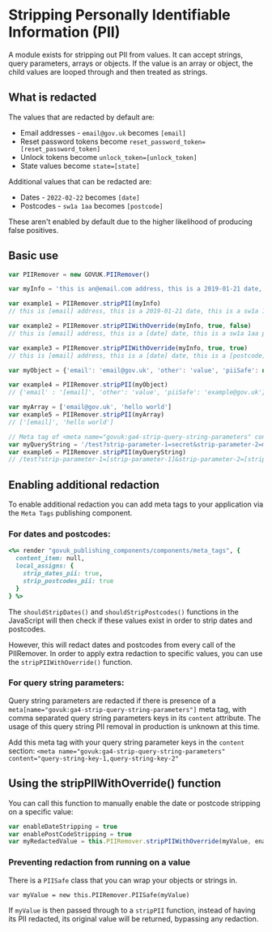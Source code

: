 # Stripping Personally Identifiable Information (PII)

A module exists for stripping out PII from values. It can accept strings, query parameters, arrays or objects. If the value is an array or object, the child values are looped through and then treated as strings.

## What is redacted

The values that are redacted by default are:
- Email addresses - `email@gov.uk` becomes `[email]`
- Reset password tokens become `reset_password_token=[reset_password_token]`
- Unlock tokens become `unlock_token=[unlock_token]`
- State values become `state=[state]`

Additional values that can be redacted are:
- Dates - `2022-02-22` becomes `[date]`
- Postcodes - `sw1a 1aa` becomes `[postcode]`

These aren't enabled by default due to the higher likelihood of producing false positives.

## Basic use
```JavaScript
var PIIRemover = new GOVUK.PIIRemover()

var myInfo = 'this is an@email.com address, this is a 2019-01-21 date, this is a sw1a 1aa postcode,'

var example1 = PIIRemover.stripPII(myInfo)
// this is [email] address, this is a 2019-01-21 date, this is a sw1a 1aa postcode

var example2 = PIIRemover.stripPIIWithOverride(myInfo, true, false)
// this is [email] address, this is a [date] date, this is a sw1a 1aa postcode

var example3 = PIIRemover.stripPIIWithOverride(myInfo, true, true)
// this is [email] address, this is a [date] date, this is a [postcode] postcode

var myObject = {'email': 'email@gov.uk', 'other': 'value', 'piiSafe': new PIIRemover.PIISafe('example@gov.uk')}

var example4 = PIIRemover.stripPII(myObject)
// {'email' : '[email]', 'other': 'value', 'piiSafe': 'example@gov.uk'}

var myArray = ['email@gov.uk', 'hello world']
var example5 = PIIRemover.stripPII(myArray)
// ['[email]', 'hello world']

// Meta tag of <meta name="govuk:ga4-strip-query-string-parameters" content="strip-parameter-1,strip-parameter-2" />
var myQueryString = '/test?strip-parameter-1=secret&strip-parameter-2=more-secret'
var example6 = PIIRemover.stripPII(myQueryString)
// /test?strip-parameter-1=[strip-parameter-1]&strip-parameter-2=[strip-parameter-2]
```

## Enabling additional redaction

To enable additional redaction you can add meta tags to your application via the `Meta Tags` publishing component.

### For dates and postcodes:

```Ruby
<%= render "govuk_publishing_components/components/meta_tags", {
  content_item: null,
  local_assigns: {
    strip_dates_pii: true,
    strip_postcodes_pii: true
  }
} %>
```

The `shouldStripDates()` and `shouldStripPostcodes()` functions in the JavaScript will then check if these values exist in order to strip dates and postcodes.

However, this will redact dates and postcodes from every call of the PIIRemover. In order to apply extra redaction to specific values, you can use the `stripPIIWithOverride()` function.

### For query string parameters:

Query string parameters are redacted if there is presence of a `meta[name="govuk:ga4-strip-query-string-parameters"]` meta tag, with comma separated query string parameters keys in its `content` attribute. The usage of this query string PII removal in production is unknown at this time.

Add this meta tag with your query string parameter keys in the `content` section:
`<meta name="govuk:ga4-strip-query-string-parameters" content="query-string-key-1,query-string-key-2"`


## Using the stripPIIWithOverride() function

You can call this function to manually enable the date or postcode stripping on a specific value:

```JavaScript
var enableDateStripping = true
var enablePostCodeStripping = true
var myRedactedValue = this.PIIRemover.stripPIIWithOverride(myValue, enableDateStripping, enablePostcodeStripping)
```

### Preventing redaction from running on a value

There is a `PIISafe` class that you can wrap your objects or strings in.

`var myValue = new this.PIIRemover.PIISafe(myValue)`

If `myValue` is then passed through to a `stripPII` function, instead of having its PII redacted, its original value will be returned, bypassing any redaction.
